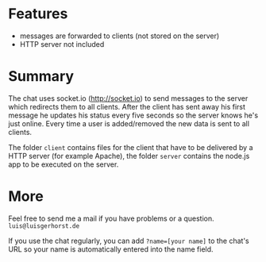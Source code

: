 # Features

- messages are forwarded to clients (not stored on the server)
- HTTP server not included

# Summary

The chat uses socket.io (http://socket.io) to send messages to the server which redirects them to all clients. After the client has sent away his first message he updates his status every five seconds so the server knows he's just online. Every time a user is added/removed the new data is sent to all clients.

The folder `client` contains files for the client that have to be delivered by a HTTP server (for example Apache), the folder `server` contains the node.js app to be executed on the server.

# More

Feel free to send me a mail if you have problems or a question. `luis@luisgerhorst.de`

If you use the chat regularly, you can add `?name=[your name]` to the chat's URL so your name is automatically entered into the name field.